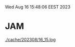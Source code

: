 Wed Aug 16 15:48:06 EEST 2023
# JAM
<a href='./cache/202308/16_15.log'>./cache/202308/16_15.log</a>

